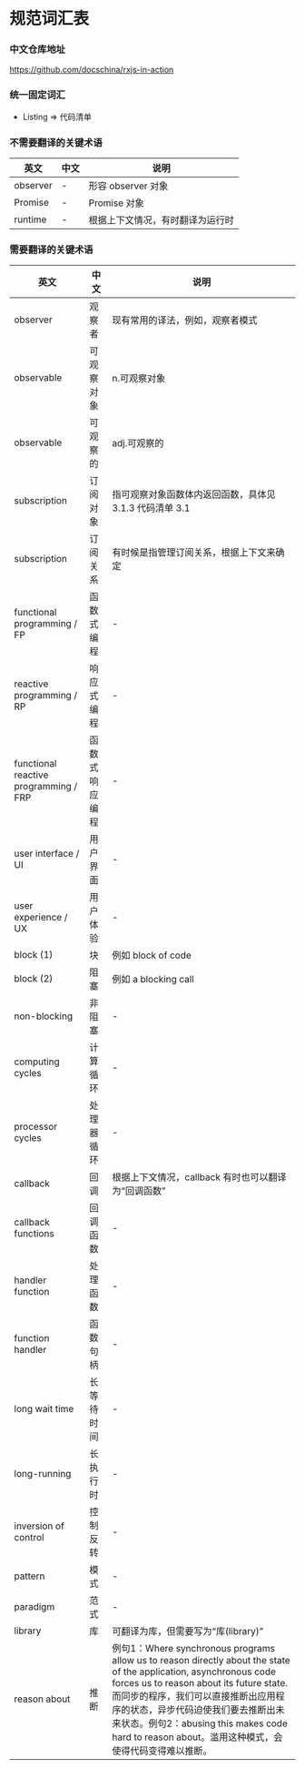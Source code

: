 # 规范词汇表


### 中文仓库地址
https://github.com/docschina/rxjs-in-action


### 统一固定词汇
- Listing => 代码清单


### 不需要翻译的关键术语
英文 | 中文 | 说明
------------- | ------------- | -------------
observer | - | 形容 observer 对象
Promise | - | Promise 对象
runtime | - | 根据上下文情况，有时翻译为运行时


### 需要翻译的关键术语
英文 | 中文 | 说明
------------- | ------------- | -------------
observer | 观察者 | 现有常用的译法，例如，观察者模式
observable | 可观察对象 | n.可观察对象
observable | 可观察的 | adj.可观察的
subscription | 订阅对象 | 指可观察对象函数体内返回函数，具体见 3.1.3 代码清单 3.1
subscription | 订阅关系 | 有时候是指管理订阅关系，根据上下文来确定
functional programming / FP | 函数式编程 | -
reactive programming / RP | 响应式编程 | -
functional reactive programming / FRP | 函数式响应编程 | -
user interface / UI | 用户界面 | -
user experience / UX | 用户体验 | -
block (1) | 块 | 例如 block of code
block (2) | 阻塞 | 例如 a blocking call
non-blocking | 非阻塞 | -
computing cycles | 计算循环 | -
processor cycles | 处理器循环 | -
callback | 回调 | 根据上下文情况，callback 有时也可以翻译为“回调函数”
callback functions | 回调函数 | -
handler function | 处理函数 | -
function handler | 函数句柄 | -
long wait time | 长等待时间 | -
long-running | 长执行时 | -
inversion of control | 控制反转 | -
pattern | 模式 | -
paradigm | 范式 | -
library | 库 | 可翻译为库，但需要写为“库(library)”
reason about | 推断 | 例句1：Where synchronous programs allow us to reason directly about the state of the application, asynchronous code forces us to reason about its future state.而同步的程序，我们可以直接推断出应用程序的状态，异步代码迫使我们要去推断出未来状态。例句2：abusing this makes code hard to reason about。滥用这种模式，会使得代码变得难以推断。

